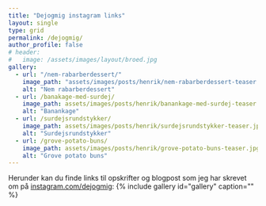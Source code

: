 ```yaml
---
title: "Dejogmig instagram links"
layout: single
type: grid
permalink: /dejogmig/
author_profile: false
# header:
#   image: /assets/images/layout/broed.jpg
gallery:
  - url: "/nem-rabarberdessert/"
    image_path: "assets/images/posts/henrik/nem-rabarberdessert-teaser.jpg"
    alt: "Nem rabarberdessert"
  - url: /banakage-med-surdej/
    image_path: assets/images/posts/henrik/banankage-med-surdej-teaser.jpg
    alt: "Banankage"
  - url: /surdejsrundstykker/
    image_path: assets/images/posts/henrik/surdejsrundstykker-teaser.jpg
    alt: "Surdejsrundstykker" 
  - url: /grove-potato-buns/
    image_path: assets/images/posts/henrik/grove-potato-buns-teaser.jpg
    alt: "Grove potato buns"
---
```

Herunder kan du finde links til opskrifter og blogpost som jeg har skrevet om på [instagram.com/dejogmig](https://instagram.com/dejogmig): 
{% include gallery id="gallery"  caption="" %}